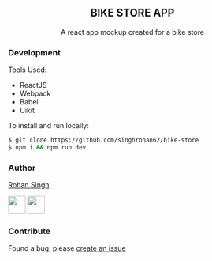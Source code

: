 <h2 align="center"> BIKE STORE APP</h2>
<p align="center">A react app mockup created for a bike store</p>

### Development
Tools Used:
* ReactJS
* Webpack
* Babel
* Uikit

To install and run locally:

```sh
$ git clone https://github.com/singhrohan62/bike-store
$ npm i && npm run dev
```


### Author

[Rohan Singh](https://github.com/singhrohan62)

[<img src="https://image.flaticon.com/icons/svg/185/185961.svg" width="35" padding="10">](https://twitter.com/RohanSi60946214)
[<img src="https://image.flaticon.com/icons/svg/185/185964.svg" width="35" padding="10">](https://www.linkedin.com/in/rohan-singh-015003154/)


### Contribute

Found a bug, please [create an issue](https://github.com/singhrohan62/interest-calculator/issues/new)